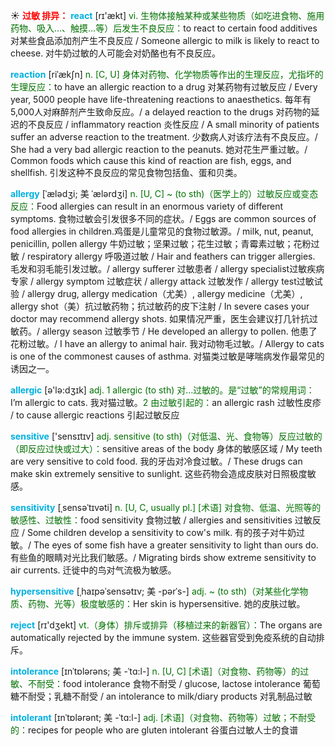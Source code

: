 ☀ <font color="red">**过敏 排异：**</font>
<font color="sky blue">**react**</font> [rɪ'ækt] 
<font color="rgb(227, 108, 9)">vi. 生物体接触某种或某些物质（如吃进食物、施用药物、吸入…、触摸…等）后发生不良反应：</font>to react to certain food additives 对某些食品添加剂产生不良反应 / Someone allergic to milk is likely to react to cheese. 对牛奶过敏的人可能会对奶酪也有不良反应。
           
<font color="sky blue">**reaction**</font> [riˈækʃn]
<font color="rgb(227, 108, 9)">n. [C, U] 身体对药物、化学物质等作出的生理反应，尤指坏的生理反应：</font>to have an allergic reaction to a drug 对某药物有过敏反应 / Every year, 5000 people have life-threatening reactions to anaesthetics. 每年有5,000人对麻醉剂产生致命反应。/ a delayed reaction to the drugs 对药物的延迟的不良反应 / inflammatory reaction 炎性反应 / A small minority of patients suffer an adverse reaction to the treatment. 少数病人对该疗法有不良反应。/ She had a very bad allergic reaction to the peanuts. 她对花生严重过敏。/ Common foods which cause this kind of reaction are fish, eggs, and shellfish. 引发这种不良反应的常见食物包括鱼、蛋和贝类。
 
<font color="sky blue">**allergy**</font> [ˈælədʒi; 美 ˈælərdʒi]
<font color="rgb(227, 108, 9)">n. [U, C] ~ (to sth)（医学上的）过敏反应或变态反应：</font>Food allergies can result in an enormous variety of different symptoms. 食物过敏会引发很多不同的症状。/ Eggs are common sources of food allergies in children.鸡蛋是儿童常见的食物过敏源。/ milk, nut, peanut, penicillin, pollen allergy 牛奶过敏；坚果过敏；花生过敏；青霉素过敏；花粉过敏 / respiratory allergy 呼吸道过敏 / Hair and feathers can trigger allergies. 毛发和羽毛能引发过敏。/ allergy sufferer 过敏患者 / allergy specialist过敏疾病专家 / allergy symptom 过敏症状 / allergy attack 过敏发作 / allergy test过敏试验 / allergy drug, allergy medication（尤美）, allergy medicine（尤美）, allergy shot（美）抗过敏药物；抗过敏药的皮下注射 / In severe cases your doctor may recommend allergy shots. 如果情况严重，医生会建议打几针抗过敏药。/ allergy season 过敏季节 / He developed an allergy to pollen. 他患了花粉过敏。/ I have an allergy to animal hair. 我对动物毛过敏。/ Allergy to cats is one of the commonest causes of asthma. 对猫类过敏是哮喘病发作最常见的诱因之一。

<font color="sky blue">**allergic**</font> [ə'lə:dʒɪk] 
<font color="rgb(227, 108, 9)">adj. 1 allergic (to sth) 对…过敏的。是“过敏”的常规用词：</font>I’m allergic to cats. 我对猫过敏。<font color="rgb(227, 108, 9)">2 由过敏引起的：</font>an allergic rash 过敏性皮疹 / to cause allergic reactions 引起过敏反应
   
<font color="sky blue">**sensitive**</font> ['sensɪtɪv] 
<font color="rgb(227, 108, 9)">adj. sensitive (to sth)（对低温、光、食物等）反应过敏的（即反应过快或过大）：</font>sensitive areas of the body 身体的敏感区域 / My teeth are very sensitive to cold food. 我的牙齿对冷食过敏。/ These drugs can make skin extremely sensitive to sunlight. 这些药物会造成皮肤对日照极度敏感。
           
<font color="sky blue">**sensitivity**</font> [ˌsensəˈtɪvəti]
<font color="rgb(227, 108, 9)">n. [U, C, usually pl.] [术语] 对食物、低温、光照等的敏感性、过敏性：</font>food sensitivity 食物过敏 / allergies and sensitivities 过敏反应 / Some children develop a sensitivity to cow's milk. 有的孩子对牛奶过敏。/ The eyes of some fish have a greater sensitivity to light than ours do. 有些鱼的眼睛对光比我们敏感。/ Migrating birds show extreme sensitivity to air currents. 迁徙中的鸟对气流极为敏感。           

<font color="sky blue">**hypersensitive**</font> [ˌhaɪpəˈsensətɪv; 美 -pərˈs-]
<font color="rgb(227, 108, 9)">adj. ~ (to sth)（对某些化学物质、药物、光等）极度敏感的：</font>Her skin is hypersensitive. 她的皮肤过敏。

<font color="sky blue">**reject**</font> [rɪ'dӡekt] 
<font color="rgb(227, 108, 9)">vt.（身体）排斥或排异（移植过来的新器官）：</font>The organs are automatically rejected by the immune system. 这些器官受到免疫系统的自动排斥。

<font color="sky blue">**intolerance**</font> [ɪnˈtɒlərəns; 美 -ˈtɑ:l-]
<font color="rgb(227, 108, 9)">n. [U, C] [术语]（对食物、药物等）的过敏、不耐受：</font>food intolerance 食物不耐受 / glucose, lactose intolerance 葡萄糖不耐受；乳糖不耐受 / an intolerance to milk/diary products 对乳制品过敏
            
<font color="sky blue">**intolerant**</font> [ɪnˈtɒlərənt; 美 -ˈtɑ:l-]
<font color="rgb(227, 108, 9)">adj. [术语]（对食物、药物等）过敏；不耐受的：</font>recipes for people who are gluten intolerant 谷蛋白过敏人士的食谱